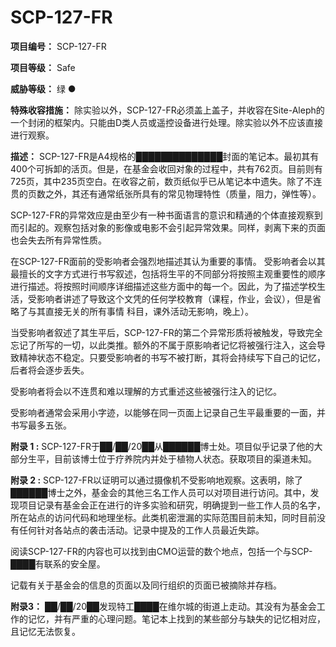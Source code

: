 # SCP-127-FR
**项目编号：**  SCP-127-FR

**项目等级：**  Safe

**威胁等级：**  绿 ●

**特殊收容措施：**  除实验以外，SCP-127-FR必须盖上盖子，并收容在Site-Aleph的一个封闭的框架内。只能由D类人员或遥控设备进行处理。除实验以外不应该直接进行观察。

**描述：**  SCP-127-FR是A4规格的██████████████封面的笔记本。最初其有400个可拆卸的活页。但是，在基金会收回对象的过程中，共有762页。目前则有725页，其中235页空白。在收容之前，数页纸似乎已从笔记本中遗失。除了不连贯的页数之外，其还有通常纸张所具有的常见物理特性（质量，阻力，弹性等）。

SCP-127-FR的异常效应是由至少有一种书面语言的意识和精通的个体直接观察到而引起的。观察包括对象的影像或电影不会引起异常效果。同样，剥离下来的页面也会失去所有异常性质。

在SCP-127-FR面前的受影响者会强烈地描述其认为重要的事情。 受影响者会以其最擅长的文字方式进行书写叙述，包括将生平的不同部分将按照主观重要性的顺序进行描述。将按照时间顺序详细描述这些方面中的每一个。因此，为了描述学校生活，受影响者讲述了导致这个文凭的任何学校教育（课程，作业，会议），但是省略了与其直接无关的所有事情 科目，课外活动无影响，晚上）。

当受影响者叙述了其生平后，SCP-127-FR的第二个异常形质将被触发，导致完全忘记了所写的一切，以此类推。额外的不属于原影响者记忆将被强行注入，这会导致精神状态不稳定。只要受影响者的书写不被打断，其将会持续写下自己的记忆，后者将会逐步丢失。

受影响者将会以不连贯和难以理解的方式重述这些被强行注入的记忆。

受影响者通常会采用小字迹，以能够在同一页面上记录自己生平最重要的一面，并书写最多五张。

**附录 1 :**  SCP-127-FR于██/██/20██从██████博士处。项目似乎记录了他的大部分生平，目前该博士位于疗养院内并处于植物人状态。获取项目的渠道未知。

**附录 2 :**  SCP-127-FR以证明可以通过摄像机不受影响地观察。这表明，除了██████博士之外，基金会的其他三名工作人员可以对项目进行访问。其中，发现项目记录有基金会正在进行的许多实验和研究，明确提到一些工作人员的名字，所在站点的访问代码和地理坐标。此类机密泄漏的实际范围目前未知，同时目前没有任何针对各站点的袭击活动。记录中提及的工作人员最近失踪。

阅读SCP-127-FR的内容也可以找到由CMO运营的数个地点，包括一个与SCP-████有联系的安全屋。

记载有关于基金会的信息的页面以及同行组织的页面已被摘除并存档。

**附录3：** ██/██/20██发现特工████在维尔城的街道上走动。其没有为基金会工作的记忆，并有严重的心理问题。笔记本上找到的某些部分与缺失的记忆相对应，且记忆无法恢复。

